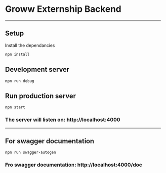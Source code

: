 # Groww Externship Backend
------------------------------------------------

## Setup
Install the dependancies
```
npm install
```

## Development server
```
npm run debug
```

## Run production server
```
npm start
```

### The server will listen on: http://localhost:4000

---

## For swagger documentation
```
npm run swagger-autogen
```

### Fro swagger documentation: http://localhost:4000/doc

